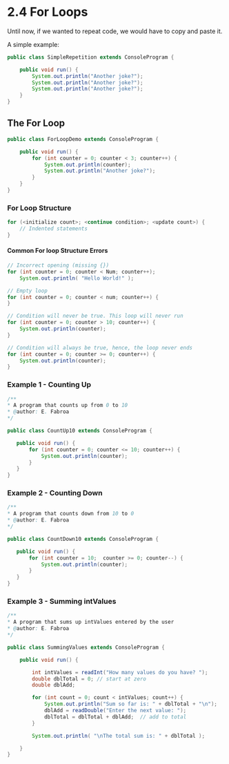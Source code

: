 
# 2.4 For Loops

Until now, if we wanted to repeat code, we would have to copy and paste it.

A simple example:


```java
public class SimpleRepetition extends ConsoleProgram {

    public void run() {
        System.out.println("Another joke?");
        System.out.println("Another joke?");
        System.out.println("Another joke?");
    }
}
```



## The For Loop


```java
public class ForLoopDemo extends ConsoleProgram {

    public void run() {
        for (int counter = 0; counter < 3; counter++) {
            System.out.println(counter);
            System.out.println("Another joke?");
        }
    }
}
```



### For Loop Structure


```java
for (<initialize count>; <continue condition>; <update count>) {
    // Indented statements
}
```



#### Common For loop Structure Errors


```java
// Incorrect opening (missing {})
for (int counter = 0; counter < Num; counter++);
    System.out.println( "Hello World!" );

// Empty loop
for (int counter = 0; counter < num; counter++) {
}

// Condition will never be true. This loop will never run
for (int counter = 0; counter > 10; counter++) {
    System.out.println(counter);
}

// Condition will always be true, hence, the loop never ends
for (int counter = 0; counter >= 0; counter++) {
    System.out.println(counter);
}
```



### Example 1 - Counting Up


```java
/**
* A program that counts up from 0 to 10
* @author: E. Fabroa
*/

public class CountUp10 extends ConsoleProgram {

   public void run() {
       for (int counter = 0; counter <= 10; counter++) {
           System.out.println(counter);
       }
   }
}
```



###  Example 2 - Counting Down
```java
/**
* A program that counts down from 10 to 0
* @author: E. Fabroa
*/

public class CountDown10 extends ConsoleProgram {

   public void run() {
       for (int counter = 10;  counter >= 0; counter--) {
           System.out.println(counter);
       }
   }
}
```



###  Example 3 - Summing intValues


```java
/**
* A program that sums up intValues entered by the user
* @author: E. Fabroa
*/

public class SummingValues extends ConsoleProgram {

    public void run() {

        int intValues = readInt("How many values do you have? ");
        double dblTotal = 0; // start at zero
        double dblAdd;

        for (int count = 0; count < intValues; count++) {
            System.out.println("Sum so far is: " + dblTotal + "\n");
            dblAdd = readDouble("Enter the next value: ");
            dblTotal = dblTotal + dblAdd;  // add to total
        }

        System.out.println( "\nThe total sum is: " + dblTotal );

    }
}
